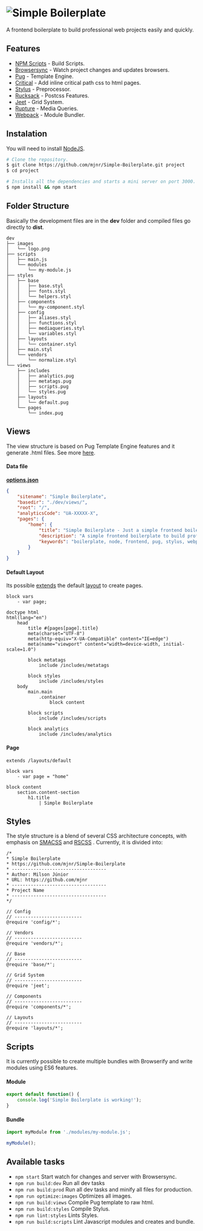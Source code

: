 # ![Simple Boilerplate](https://raw.githubusercontent.com/mjnr/Simple-Boilerplate/refactor/dev/images/logo.jpg)

A frontend boilerplate to build professional web projects easily and quickly.

## Features
- [NPM Scripts](https://docs.npmjs.com/misc/scripts) - Build Scripts.
- [Browsersync](http://www.browsersync.io/) - Watch project changes and updates browsers.
- [Pug](http://jade-lang.com/) - Template Engine.
- [Critical](https://github.com/addyosmani/critical) - Add inline critical path css to html pages.
- [Stylus](http://stylus-lang.com/) - Preprocessor.
- [Rucksack](https://simplaio.github.io/rucksack/) - Postcss Features.
- [Jeet](http://jeet.gs/) - Grid System.
- [Rupture](http://jenius.github.io/rupture/) - Media Queries.
- [Webpack](https://webpack.github.io/) - Module Bundler.

## Instalation

You will need to install [NodeJS](http://nodejs.org/).

```sh
# Clone the repository.
$ git clone https://github.com/mjnr/Simple-Boilerplate.git project
$ cd project

# Installs all the dependencies and starts a mini server on port 3000.
$ npm install && npm start
```

## Folder Structure
Basically the development files are in the **dev** folder and compiled files go directly to **dist**.
```
dev
├── images
│   └── logo.png
├── scripts
│   ├── main.js
│   └── modules
│       └── my-module.js
├── styles
│   ├── base
│   │   ├── base.styl
│   │   ├── fonts.styl
│   │   └── helpers.styl
│   ├── components
│   │   └── my-component.styl
│   ├── config
│   │   ├── aliases.styl
│   │   ├── functions.styl
│   │   ├── mediaqueries.styl
│   │   └── variables.styl
│   ├── layouts
│   │   └── container.styl
│   ├── main.styl
│   └── vendors
│       └── normalize.styl
└── views
    ├── includes
    │   ├── analytics.pug
    │   ├── metatags.pug
    │   ├── scripts.pug
    │   └── styles.pug
    ├── layouts
    │   └── default.pug
    └── pages
        └── index.pug
```

## Views
The view structure is based on Pug Template Engine features and it generate .html files. See more [here](http://jade-lang.com/reference/).

#### Data file
**[options.json]("./options.json")**
```json
{
	"sitename": "Simple Boilerplate",
	"basedir": "./dev/views/",
	"root": "/",
	"analyticsCode": "UA-XXXXX-X",
	"pages": {
		"home": {
			"title": "Simple Boilerplate - Just a simple frontend boilerplate",
			"description": "A simple frontend boilerplate to build professional web projects easily and quickly.",
			"keywords": "boilerplate, node, frontend, pug, stylus, webpack"
		}
	}
}
```
#### Default Layout
Its possible [extends](http://jade-lang.com/reference/extends/) the default [layout]("dev/views/layouts/default.pug") to create pages.
```jade
block vars
	- var page;

doctype html
html(lang="en")
	head
		title #{pages[page].title}
		meta(charset="UTF-8")
		meta(http-equiv="X-UA-Compatible" content="IE=edge")
		meta(name="viewport" content="width=device-width, initial-scale=1.0")
		
		block metatags
			include /includes/metatags

		block styles
			include /includes/styles
	body
		main.main
			.container
				block content

		block scripts
			include /includes/scripts

		block analytics
			include /includes/analytics

```

#### Page
```jade
extends /layouts/default

block vars
	- var page = "home"

block content
	section.content-section
		h1.title
			| Simple Boilerplate

```

## Styles
The style structure is a blend of several CSS architecture concepts, with emphasis on [SMACSS](https://smacss.com/book) and [RSCSS](http://rscss.io/) . Currently, it is divided into:

```stylus
/*
* Simple Boilerplate
* https://github.com/mjnr/Simple-Boilerplate
* -----------------------------------
* Author: Milson Júnior
* URL: https://github.com/mjnr
* -----------------------------------
* Project Name
* -----------------------------------
*/

// Config
// -------------------------
@require 'config/*';

// Vendors
// -------------------------
@require 'vendors/*';

// Base
// -------------------------
@require 'base/*';

// Grid System
// -------------------------
@require 'jeet';

// Components
// -------------------------
@require 'components/*';

// Layouts
// -------------------------
@require 'layouts/*';
```

## Scripts
It is currently possible to create multiple bundles with Browserify and write modules using ES6 features.

#### Module
```javascript
export default function() {
	console.log('Simple Boilerplate is working!');
}
```

#### Bundle
```javascript
import myModule from './modules/my-module.js';

myModule();
```

## Available tasks
- `npm start` Start watch for changes and server with Browsersync.
- `npm run build:dev` Run all dev tasks
- `npm run build:prod` Run all dev tasks and minify all files for production.
- `npm run optimize:images` Optimizes all images.
- `npm run build:views` Compile Pug template to raw html.
- `npm run build:styles` Compile Stylus.
- `npm run lint:styles` Lints Styles.
- `npm run build:scripts` Lint Javascript modules and creates and bundle.
